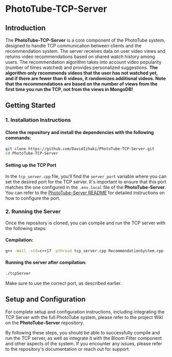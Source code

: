 # PhotoTube-TCP-Server

## Introduction
The **PhotoTube-TCP-Server** is a core component of the PhotoTube system, designed to handle TCP communication between clients and the recommendation system. The server receives data on user video views and returns video recommendations based on shared watch history among users. The recommendation algorithm takes into account video popularity (number of times watched) and provides personalized suggestions.
**The algorithm only recommends videos that the user has not watched yet, and if there are fewer than 6 videos, it randomizes additional videos. Note that the recommendations are based on the number of views from the first time you run the TCP, not from the views in MongoDB!**
## Getting Started

### 1. Installation Instructions

#### Clone the repository and install the dependencies with the following commands:

```bash
git clone https://github.com/DavidIzhaki/PhotoTube-TCP-Server.git
cd PhotoTube-TCP-Server
```

#### Setting up the TCP Port
In the `tcp_server.cpp` file, you'll find the `server_port` variable where you can set the desired port for the TCP server. It's important to ensure that this port matches the one configured in the `.env.local` file of the **PhotoTube-Server**. You can refer to the [PhotoTube-Server README](https://github.com/DavidIzhaki/PhotoTube-Server) for detailed instructions on how to configure the port.

### 2. Running the Server

Once the repository is cloned, you can compile and run the TCP server with the following steps:

#### Compilation:

```bash
g++ -Wall -std=c++17 -pthread tcp_server.cpp RecommendationSystem.cpp -o tcpServer
```

#### Running the server after compilation:

```bash
./tcpServer
```

Make sure to use the correct port, as described earlier.

## Setup and Configuration

For complete setup and configuration instructions, including integrating the TCP Server with the full PhotoTube system, please refer to the project Wiki on the **PhotoTube-Server** repository.

By following these steps, you should be able to successfully compile and run the TCP server, as well as integrate it with the Bloom Filter component and other aspects of the system. If you encounter any issues, please refer to the repository's documentation or reach out for support.


